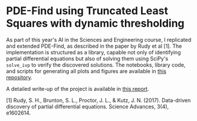 # PDE-Find using Truncated Least Squares with dynamic thresholding

As part of this year's AI in the Sciences and Engineering course, I replicated and extended PDE-Find, as described in the paper by Rudy et al [1]. The implementation is structured as a library, capable not only of identifying partial differential equations but also of solving them using SciPy's `solve_ivp` to verify the discovered solutions. The notebooks, library code, and scripts for generating all plots and figures are available in [this repository](https://github.com/benedict-armstrong/PDEFind-Reconstructing-PDEs-from-data).

A detailed write-up of the project is available in [this report](https://github.com/benedict-armstrong/PDEFind-Reconstructing-PDEs-from-data/blob/main/writeup/report.pdf).

[1] Rudy, S. H., Brunton, S. L., Proctor, J. L., & Kutz, J. N. (2017). Data-driven discovery of partial differential equations. Science Advances, 3(4), e1602614.